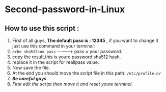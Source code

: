 # Second-password-in-Linux

## How to use this script :
1. First of all guys, **The default pass is : 12345** , if you want to change it just use this command in your terminal:
2. `echo sha512sum pass` -----> pass = your password.
3. copy the result,this is youre password sha512 hash.
4. replace it in the script for reallpass value.
5. Now save the file.
6. At the end you should move the script file in this path: `/etc/profile.d/`
7. ***Be careful guys*** 
8. *First edit the script then move it and reset youre terminal.*




